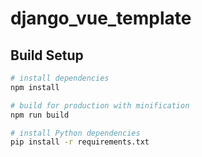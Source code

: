 # django_vue_template


## Build Setup

``` bash
# install dependencies
npm install

# build for production with minification
npm run build

# install Python dependencies
pip install -r requirements.txt
```
